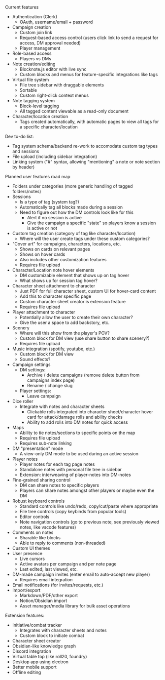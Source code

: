 Current features
- Authentication (Clerk)
    - OAuth, username/email + password
- Campaign creation
    - Custom join link
    - Request-based access control (users click link to send a request for access, DM approval needed)
    - Player management
- Role-based access
    - Players vs DMs
- Note creation/editing
    - Blocknote.js editor with live sync
    - Custom blocks and menus for feature-specific integrations like tags
- Virtual file system
    - File tree sidebar with draggable elements
    - Sortable
    - Custom right-click context menus
- Note tagging system
    - Block-level tagging
    - All tagged content viewable as a read-only document
- Character/location creation
    - Tags created automatically, with automatic pages to view all tags for a specific character/location

Dev to-do list:
- Tag system schema/backend re-work to accomodate custom tag types and sessions
- File upload (including sidebar integration)
- Linking system ("#" syntax, allowing "mentioning" a note or note section by header)

Planned user features road map
- Folders under categories (more generic handling of tagged folders/notes)
- Sessions
    - Is a type of tag (system tag?)
    - Automatically tag all blocks made during a session
    - Need to figure out how the DM controls look like for this
        - Alert if no session is active
        - Give the campaign a specific "state" so players know a session is active or not
- Custom tag creation (category of tag like character/location)
    - Where will the user create tags under these custom categories?
- "Cover art" for campaigns, characters, locations, etc.
    - Shows on cards on relevant pages
    - Shows on hover cards
    - Also includes other customization features
    - Requires file upload
- Character/Location note hover elements
    - DM customizable element that shows up on tag hover
    - What shows up for session tag hover?
- Character sheet attachment to character
    - Just PDF for full character sheet, custom UI for hover-card content
    - Add this to character specific page
    - Custom character sheet creator is extension feature
    - Requires file upload
- Player attachment to character
    - Potentially allow the user to create their own character?
    - Give the user a space to add backstory, etc.
- Scenery
    - Where will this show from the player's POV?
    - Custom block for DM view (use share button to share scenery?)
    - Requires file upload
- Music integration (spotify, youtube, etc.)
    - Custom block for DM view
    - Sound effects?
- Campaign settings
    - DM settings:
        - Archive / delete campaigns (remove delete button from campaigns index page)
        - Rename / change slug
    - Player settings:
        - Leave campaign
- Dice roller
    - Integrate with notes and character sheets
        - Clickable rolls integrated into character sheet/character hover card for attack/damage rolls and ability checks
        - Ability to add rolls into DM notes for quick access
- Maps
    - Ability to tie notes/sections to specific points on the map
    - Requires file upload
    - Requires sub-note linking
- DM "presentation" mode
    - A view-only DM mode to be used during an active session
- Player notes
    - Player notes for each tag page notes
    - Standalone notes with personal file tree in sidebar
    - Extension: interweaving of player-notes into DM-notes
- Fine-grained sharing control
    - DM can share notes to specific players
    - Players can share notes amongst other players or maybe even the DM
- Robust keyboard controls
    - Standard controls like undo/redo, copy/cut/paste where appropriate
    - File tree controls (copy keybinds from popular tools)
    - Editor controls
    - Note navigation controls (go to previous note, see previously viewed notes, like vscode features)
- Comments on notes
    - Sharable like blocks
    - Able to reply to comments (non-threaded)
- Custom UI themes
- User presence
    - Live cursors
    - Active avatars per campaign and per note page
    - Last edited, last viewed, etc.
- DM-made campaign invites (enter email to auto-accept new player)
    - Requires email integration
- Email notifications (for invites/requests, etc.)
- Import/export
    - Markdown/PDF/other export
    - Notion/Obsidian import
    - Asset manager/media library for bulk asset operations

Extension features:
- Initiative/combat tracker
    - Integrates with character sheets and notes
    - Custom block to initiate combat
- Character sheet creator
- Obsidian-like knowledge graph
- Discord integration
- Virtual table top (like roll20, foundry)
- Desktop app using electron
- Better mobile support
- Offline editing



